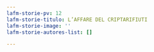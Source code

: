 ```yaml
---
lafm-storie-pv: 12
lafm-storie-titulo: L’AFFARE DEL CRIPTARIFIUTI
lafm-storie-image: ''
lafm-storie-autores-list: []

---
```

